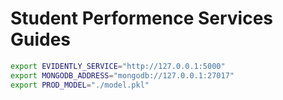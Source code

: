 # Student Performence Services Guides

```bash
export EVIDENTLY_SERVICE="http://127.0.0.1:5000"
export MONGODB_ADDRESS="mongodb://127.0.0.1:27017"
export PROD_MODEL="./model.pkl"
```

